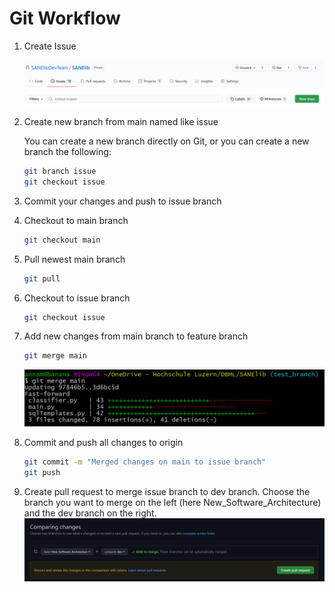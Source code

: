 # Git Workflow

1. Create Issue

    ![Create Issue](Images/Untitled.png)

2. Create new branch from main named like issue

    You can create a new branch directly on Git, or you can create a new branch the following:

    ```bash
    git branch issue
    git checkout issue
    ```

3. Commit your changes and push to issue branch
4. Checkout to main branch

    ```bash
    git checkout main
    ```

5. Pull newest main branch

    ```bash
    git pull
    ```

6. Checkout to issue branch

    ```bash
    git checkout issue
    ```

7. Add new changes from main branch to feature branch

    ```bash
    git merge main
    ```

    ![git merge main](Images/Untitled%201.png)

8. Commit and push all changes to origin

    ```bash
    git commit -m "Merged changes on main to issue branch"
    git push
    ```

9. Create pull request to merge issue branch to dev branch.
Choose the branch you want to merge on the left (here New_Software_Architecture) and the dev branch on the right.
    ![Create Pull request](Images/Pullrequest.png)